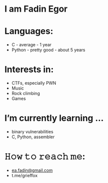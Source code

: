 # I am Fadin Egor
# Languages:
- C - average - 1 year
- Python - pretty good - about 5 years
# Interests in:
- CTFs, especially PWN
- Music
- Rock climbing
- Games
# I’m currently learning ...
- binary vulnerabilities
- C, Python, assembler
# 𝙷𝚘𝚠 𝚝𝚘 𝚛𝚎𝚊𝚌𝚑 𝚖𝚎:
- ea.fadin@gmail.com
- t.me/grieffox
